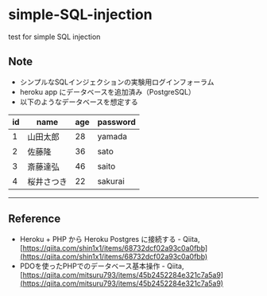 # simple-SQL-injection
test for simple SQL injection

## Note
- シンプルなSQLインジェクションの実験用ログインフォーラム
- heroku app にデータベースを追加済み（PostgreSQL）
- 以下のようなデータベースを想定する

| id | name | age | password |
| --- | --- | --- | --- |
| 1 | 山田太郎 | 28 | yamada |
| 2 | 佐藤隆 | 36 | sato |
| 3 | 斎藤達弘 | 46 | saito |
| 4 | 桜井さつき | 22 | sakurai |

------

## Reference
- Heroku + PHP から Heroku Postgres に接続する - Qiita, [https://qiita.com/shin1x1/items/68732dcf02a93c0a0fbb](https://qiita.com/shin1x1/items/68732dcf02a93c0a0fbb)
- PDOを使ったPHPでのデータベース基本操作 - Qiita, [https://qiita.com/mitsuru793/items/45b2452284e321c7a5a9](https://qiita.com/mitsuru793/items/45b2452284e321c7a5a9)